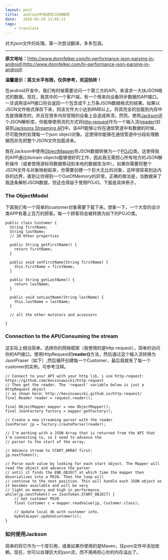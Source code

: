 ```yaml
---
layout: post
title:  android中高效的JSON解析
date:   2016-05-29 13:05:11
tags:
    - translate
---
```


对大json文件的处理。第一次尝试翻译，多多包涵。

---

**原文地址：**[http://www.donnfelker.com/hi-performance-json-parsing-in-android](http://www.donnfelker.com/hi-performance-json-parsing-in-android)

**温馨提示：英文水平有限，仅供参考，欢迎拍砖！**

在android开发中，我们有时候需要访问一个第三方的API，来请求一大块JSON格式的数据。现在，我其中的一个客户端，有一个用来向设备同步数据的API接口。一旦调用该API接口将会返回一个包含成千上万条JSON数据格式的结果。如果以JSON文件格式保存下来，则该文件大小达到8MB以上。将其完全的加载到内存中去是很痛苦的，并且在很多内存受限的设备上会造成奔溃。然而，使用[Jackson](http://jackson.codehaus.org/)这个JSON解析库，你能够使用流的方式将[http-request](https://github.com/kevinsawicki/http-request)作为一个输入流([reader](http://developer.android.com/intl/zh-cn/reference/java/io/Reader.html))封装到[Jacksons Streaming API](http://wiki.fasterxml.com/JacksonStreamingApi)中。该API能够让你在通信管道中有数据的时候，尽可能快的处理每一个json object对象。这使得你能够在通信管道中分段处理数据而非先把整个JSON文件加载进来。

我在Jackson中使用[ObjectMapper](http://www.codehaus.org/)将JSON数据转换为一个[POJO](https://en.wikipedia.org/wiki/Plain_Old_Java_Object)类。这使得我的APP通过domain objects能够很好的工作，因此我无需担心所有地方的JSON解析操作（或者使用游标将数据移动到本地的数据库当中）。如果你需要将整个JSON文件与对象映射起来，你需要创建一个巨大无比的对象，这样很容易到达内存的边界，直到让你得到一个OutOfMemory的异常。正确的做法是，当数据来了我逐条解析JSON数据，但这也得益于使用POJO。下面是具体例子。

### The ObjectModel
下面我们有一个简单的customer对象需要下载下来。想象一下，一个大型的会计类APP有着上百万的顾客。每一个顾客将会被转换为如下的POJO类。

```
public class Customer {
  String firstName;
  String lastName;
  // 20 Other properties

  public String getFirstName() {
    return firstName;
  }

  public void setFirstName(String firstName) {
    this.firstName = firstName;
  }

  public String getLastName() {
    return lastName;
  }

  public void setLastName(String lastName) {
    this.lastName = lastName;
  }

  // all the other mutators and accessors

}
```

### Connection to the API/Consuming the stream
这实际上相当简单。选择你的网络框架（我使用的是http-request），简单的访问你的API接口。使用HttpRequest的<strong>reader()</strong>方法，然后通过这个输入流转换为JsonPraser（如下）,然后循环创建每一个Customer，最后我就有了每一个customer的实例。可参考注释。

```
// Connect to your API with your http lib, i use http-request: https://github.com/kevinsawicki/http-request
// Then get the reader. The 'request' variable below is just a HttpRequest object
// as shown here: http://kevinsawicki.github.io/http-request/
final Reader reader = request.reader();

final ObjectMapper mapper = new ObjectMapper();
final JsonFactory factory = mapper.getFactory();

// Create a new streaming parser with the reader
JsonParser jp = factory.createParser(reader);

// I'm working with a JSON Array that is returned from the API that I'm connecting to, so I need to advance the
// parser to the start of the array.

// Advance stream to START_ARRAY first:
jp.nextToken();

// Parse each value by looking for each start object. The Mapper will read the object and advance the parser
// until it finds the END_OBJECT at which time the mapper then deserializes into a POJO. Then the loop will
// continue to the next position. This will handle each JSON object as it becomes available and will be very
// light on memory and high in performance.
while(jp.nextToken() == JsonToken.START_OBJECT) {
    // Get customer POJO
    final Customer c = mapper.readValue(jp, Customer.class);

    // Update local db with customer info.
    myDataLayer.updateCustomer(c);
}
```

### 如何使用Jackson
简单的将它作为一个库引用，或者如果你使用的是Maven，往pom文件中添加依赖。现在，你可以处理巨大的json流，而不用再担心你的内存溢出了。
